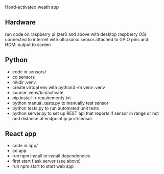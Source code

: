 Hand-activated weath app

## Hardware 

run code on raspberry pi (zer0 and above with desktop raspberry OS) connected to internet with ultrasonic sensor attached to GPIO pins and HDMI output to screen

## Python
* code in sensors/
* cd sensors
* mkdir .venv
* create virtual env with python3 -m venv .venv 
* source .venv/bin/activate
* pip install -r requirements.txt
* python manual_tests.py to manually test sensor
* python tests.py to run automated unit tests
* python server.py to set up REST api that reports if sensor in range or not and distance at endpoint ip:port/sensor


## React app
* code in app/
* cd app
* run npm install to install dependencies
* first start flask server (see above)
* run npm start to start web app

